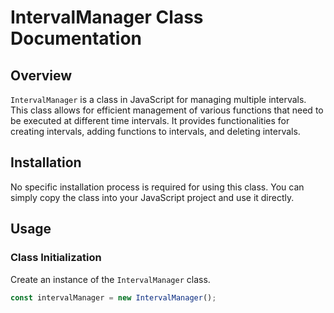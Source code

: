 # IntervalManager Class Documentation

## Overview

`IntervalManager` is a class in JavaScript for managing multiple intervals. This class allows for efficient management of various functions that need to be executed at different time intervals. It provides functionalities for creating intervals, adding functions to intervals, and deleting intervals.

## Installation

No specific installation process is required for using this class. You can simply copy the class into your JavaScript project and use it directly.

## Usage

### Class Initialization

Create an instance of the `IntervalManager` class.

```javascript
const intervalManager = new IntervalManager();

